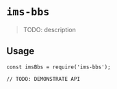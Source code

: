 # `ims-bbs`

> TODO: description

## Usage

```
const imsBbs = require('ims-bbs');

// TODO: DEMONSTRATE API
```
